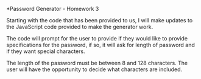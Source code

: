 *Password Generator - Homework 3

Starting with the code that has been provided to us, I will make updates to the JavaScript code provided to make the generator work.

The code will prompt for the user to provide if they would like to provide specifications for the password, 
if so, it will ask for length of password and if they want special characters.

The length of the password must be between 8 and 128 characters. The user will have the opportunity to decide what characters are included.


